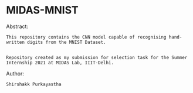 # MIDAS-MNIST


Abstract:

    This repository contains the CNN model capable of recognising hand-written digits from the MNIST Dataset.


    Repository created as my submission for selection task for the Summer Internship 2021 at MIDAS Lab, IIIT-Delhi.






Author:

    Shirshakk Purkayastha
